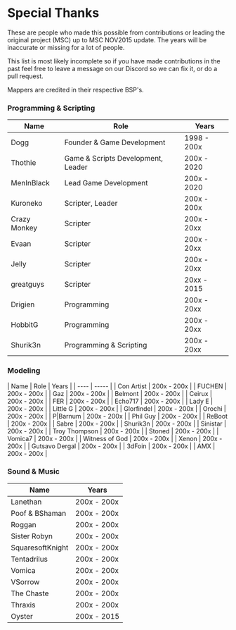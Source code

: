 # Special Thanks
These are people who made this possible from contributions or leading the original project (MSC) up to MSC NOV2015 update. The years will be inaccurate or missing for a lot of people.

This list is most likely incomplete so if you have made contributions in the past feel free to leave a message on our Discord so we can fix it, or do a pull request.

Mappers are credited in their respective BSP's.

### Programming & Scripting
| Name | Role | Years |
| ---- | ------------ | ----- |
| Dogg | Founder & Game Development | 1998 - 200x |
| Thothie | Game & Scripts Development, Leader | 200x - 2020 |
| MenInBlack | Lead Game Development | 200x - 2020 |
| Kuroneko | Scripter, Leader | 200x - 200x |
| Crazy Monkey | Scripter | 200x - 20xx |
| Evaan | Scripter | 200x - 20xx |
| Jelly | Scripter | 200x - 20xx |
| greatguys | Scripter | 20xx - 2015 |
| Drigien | Programming | 200x - 20xx |
| HobbitG | Programming | 200x - 20xx |
| Shurik3n | Programming & Scripting | 200x - 20xx |

### Modeling
| Name | Role | Years |
| ---- | ----- |
| Con Artist | 200x - 200x |
| FUCHEN | 200x - 200x |
| Gaz | 200x - 200x |
| Belmont | 200x - 200x |
| Ceirux | 200x - 200x |
| FER | 200x - 200x |
| Echo717 | 200x - 200x |
| Lady E | 200x - 200x |
| Little G | 200x - 200x |
| Glorfindel | 200x - 200x |
| Orochi | 200x - 200x |
| P|Barnum | 200x - 200x |
| Phil Guy | 200x - 200x |
| ReBoot | 200x - 200x |
| Sabre | 200x - 200x |
| Shurik3n | 200x - 200x |
| Sinistar | 200x - 200x |
| Troy Thompson | 200x - 200x |
| Stoned | 200x - 200x |
| Vomica7 | 200x - 200x |
| Witness of God | 200x - 200x |
| Xenon | 200x - 200x |
| Gutsavo Dergal | 200x - 200x |
| 3dFoin | 200x - 200x |
| AMX | 200x - 200x |

### Sound & Music
| Name | Years |
| ---- | ----- |
| Lanethan | 200x - 200x |
| Poof & BShaman | 200x - 200x |
| Roggan | 200x - 200x |
| Sister Robyn | 200x - 200x |
| SquaresoftKnight | 200x - 200x |
| Tentadrilus | 200x - 200x |
| Vomica | 200x - 200x |
| VSorrow | 200x - 200x |
| The Chaste | 200x - 200x |
| Thraxis | 200x - 200x |
| Oyster | 200x - 2015 |